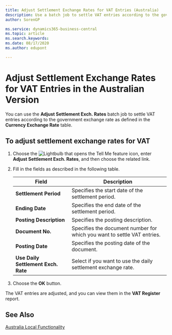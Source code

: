 ```yaml
---
title: Adjust Settlement Exchange Rates for VAT Entries (Australia)
description: Use a batch job to settle VAT entries according to the government exchange rate in the Australian version of Business Central.
author: SorenGP

ms.service: dynamics365-business-central
ms.topic: article
ms.search.keywords:
ms.date: 08/17/2020
ms.author: edupont

---
```

# Adjust Settlement Exchange Rates for VAT Entries in the Australian Version

You can use the **Adjust Settlement Exch. Rates** batch job to settle VAT entries according to the government exchange rate as defined in the **Currency Exchange Rate** table.  

## To adjust settlement exchange rates for VAT  

1. Choose the ![Lightbulb that opens the Tell Me feature](../../media/ui-search/search_small.png "Tell me what you want to do") icon, enter **Adjust Settlement Exch. Rates**, and then choose the related link.  
2. Fill in the fields as described in the following table.  

    |Field|Description|  
    |---------------------------------|---------------------------------------|  
    |**Settlement Period**|Specifies the start date of the settlement period.|  
    |**Ending Date**|Specifies the end date of the settlement period.|  
    |**Posting Description**|Specifies the posting description.|  
    |**Document No.**|Specifies the document number for which you want to settle VAT entries.|  
    |**Posting Date**|Specifies the posting date of the document.|  
    |**Use Daily Settlement Exch. Rate**|Select if you want to use the daily settlement exchange rate.|  

3. Choose the **OK** button.  

The VAT entries are adjusted, and you can view them in the **VAT Register** report.

## See Also

[Australia Local Functionality](australia-local-functionality.md)  
